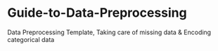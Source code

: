 # Guide-to-Data-Preprocessing
Data Preprocessing Template, Taking care of missing data &amp; Encoding categorical data
